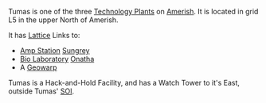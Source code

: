 Tumas is one of the three [Technology Plants](../locations/Technology_Plant.md)
on [Amerish](../locations/Amerish.md). It is located in grid L5 in the upper
North of Amerish.

It has [Lattice](../terminology/Lattice.md) Links to:

- [Amp Station](../locations/Amp_Station.md) [Sungrey](Sungrey.md)
- [Bio Laboratory](../locations/Bio_Laboratory.md) [Onatha](Onatha.md)
- A [Geowarp](../locations/Geowarp.md)

Tumas is a Hack-and-Hold Facility, and has a Watch Tower to it's East, outside
Tumas' [SOI](../locations/Sphere_of_Influence.md).

<!--[Category:Facilities](Category:Facilities.md)-->
